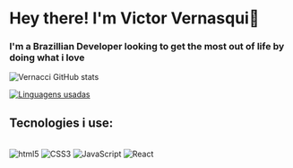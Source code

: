 # Hey there! I'm Victor Vernasqui👋
### I'm a Brazillian Developer looking to get the most out of life by doing what i love


![Vernacci GitHub stats](https://github-readme-stats.vercel.app/api?username=Vernacci&show_icons=true&theme=blueberry)

[![Linguagens usadas](https://github-readme-stats.vercel.app/api/top-langs/?username=Vernacci&layout=compact)](https://github.com/anuraghazra/github-readme-stats)

## Tecnologies i use:

<div style="display: inline_block"><br/> 
<img  allign="center" alt="html5" src="https://img.shields.io/badge/HTML5-E34F26?style=for-the-badge&logo=html5&logoColor=white"/>
<img  allign="center" alt="CSS3" src="https://img.shields.io/badge/CSS3-1572B6?style=for-the-badge&logo=css3&logoColor=white"/>
<img  allign="center" alt="JavaScript" src="https://img.shields.io/badge/JavaScript-F7DF1E?style=for-the-badge&logo=javascript&logoColor=black"/>
<img  allign="center" alt="React" src="https://img.shields.io/badge/React-20232A?style=for-the-badge&logo=react&logoColor=61DAFB"/>
</div>
